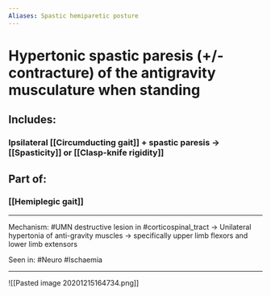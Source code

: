 ```yaml
---
Aliases: Spastic hemiparetic posture
---
```

# Hypertonic spastic paresis (+/- contracture) of the antigravity musculature when standing
## Includes:
### Ipsilateral [[Circumducting gait]] + spastic paresis -> [[Spasticity]] or [[Clasp-knife rigidity]]
## Part of:
### [[Hemiplegic gait]]



---
Mechanism: #UMN destructive lesion in #corticospinal_tract  → Unilateral hypertonia of anti-gravity muscles → specifically upper limb flexors and lower limb extensors

Seen in: #Neuro #Ischaemia 

---
![[Pasted image 20201215164734.png]]
